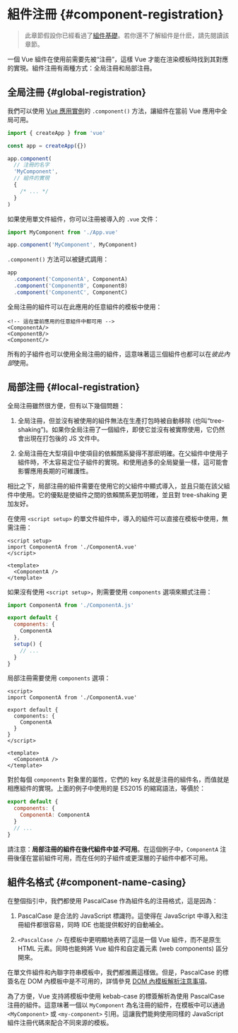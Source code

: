 # 組件注冊 {#component-registration}

> 此章節假設你已經看過了[組件基礎](/guide/essentials/component-basics)。若你還不了解組件是什麽，請先閱讀該章節。

<VueSchoolLink href="https://vueschool.io/lessons/vue-3-global-vs-local-vue-components" title="免費的 Vue.js 組件注冊課程"/>

一個 Vue 組件在使用前需要先被“注冊”，這樣 Vue 才能在渲染模板時找到其對應的實現。組件注冊有兩種方式：全局注冊和局部注冊。

## 全局注冊 {#global-registration}

我們可以使用 [Vue 應用實例](/guide/essentials/application)的 `.component()` 方法，讓組件在當前 Vue 應用中全局可用。

```js
import { createApp } from 'vue'

const app = createApp({})

app.component(
  // 注冊的名字
  'MyComponent',
  // 組件的實現
  {
    /* ... */
  }
)
```

如果使用單文件組件，你可以注冊被導入的 `.vue` 文件：

```js
import MyComponent from './App.vue'

app.component('MyComponent', MyComponent)
```

`.component()` 方法可以被鏈式調用：

```js
app
  .component('ComponentA', ComponentA)
  .component('ComponentB', ComponentB)
  .component('ComponentC', ComponentC)
```

全局注冊的組件可以在此應用的任意組件的模板中使用：

```vue-html
<!-- 這在當前應用的任意組件中都可用 -->
<ComponentA/>
<ComponentB/>
<ComponentC/>
```

所有的子組件也可以使用全局注冊的組件，這意味著這三個組件也都可以在*彼此內部*使用。

## 局部注冊 {#local-registration}

全局注冊雖然很方便，但有以下幾個問題：

1. 全局注冊，但並沒有被使用的組件無法在生產打包時被自動移除 (也叫“tree-shaking”)。如果你全局注冊了一個組件，即使它並沒有被實際使用，它仍然會出現在打包後的 JS 文件中。

2. 全局注冊在大型項目中使項目的依賴關系變得不那麽明確。在父組件中使用子組件時，不太容易定位子組件的實現。和使用過多的全局變量一樣，這可能會影響應用長期的可維護性。

相比之下，局部注冊的組件需要在使用它的父組件中顯式導入，並且只能在該父組件中使用。它的優點是使組件之間的依賴關系更加明確，並且對 tree-shaking 更加友好。

<div class="composition-api">

在使用 `<script setup>` 的單文件組件中，導入的組件可以直接在模板中使用，無需注冊：

```vue
<script setup>
import ComponentA from './ComponentA.vue'
</script>

<template>
  <ComponentA />
</template>
```

如果沒有使用 `<script setup>`，則需要使用 `components` 選項來顯式注冊：

```js
import ComponentA from './ComponentA.js'

export default {
  components: {
    ComponentA
  },
  setup() {
    // ...
  }
}
```

</div>
<div class="options-api">

局部注冊需要使用 `components` 選項：

```vue
<script>
import ComponentA from './ComponentA.vue'

export default {
  components: {
    ComponentA
  }
}
</script>

<template>
  <ComponentA />
</template>
```

</div>

對於每個 `components` 對象里的屬性，它們的 key 名就是注冊的組件名，而值就是相應組件的實現。上面的例子中使用的是 ES2015 的縮寫語法，等價於：

```js
export default {
  components: {
    ComponentA: ComponentA
  }
  // ...
}
```

請注意：**局部注冊的組件在後代組件中並<i>不</i>可用**。在這個例子中，`ComponentA` 注冊後僅在當前組件可用，而在任何的子組件或更深層的子組件中都不可用。

## 組件名格式 {#component-name-casing}

在整個指引中，我們都使用 PascalCase 作為組件名的注冊格式，這是因為：

1. PascalCase 是合法的 JavaScript 標識符。這使得在 JavaScript 中導入和注冊組件都很容易，同時 IDE 也能提供較好的自動補全。

2. `<PascalCase />` 在模板中更明顯地表明了這是一個 Vue 組件，而不是原生 HTML 元素。同時也能夠將 Vue 組件和自定義元素 (web components) 區分開來。

在單文件組件和內聯字符串模板中，我們都推薦這樣做。但是，PascalCase 的標簽名在 DOM 內模板中是不可用的，詳情參見 [DOM 內模板解析注意事項](/guide/essentials/component-basics#in-dom-template-parsing-caveats)。

為了方便，Vue 支持將模板中使用 kebab-case 的標簽解析為使用 PascalCase 注冊的組件。這意味著一個以 `MyComponent` 為名注冊的組件，在模板中可以通過 `<MyComponent>` 或 `<my-component>` 引用。這讓我們能夠使用同樣的 JavaScript 組件注冊代碼來配合不同來源的模板。
